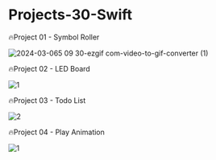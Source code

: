 # Projects-30-Swift

🔥Project 01 - Symbol Roller

![2024-03-065 09 30-ezgif com-video-to-gif-converter (1)](https://github.com/iOS-Dev-Hyun/Projects-30-Swift/assets/142004247/c5b7f028-4f68-4179-b2c4-419cdbea569a)

🔥Project 02 - LED Board

![1](https://github.com/iOS-Dev-Hyun/Projects-30-Swift/assets/142004247/3322a826-e070-490f-a464-e7bd19c754ad)

🔥Project 03 - Todo List

![2](https://github.com/iOS-Dev-Hyun/Projects-30-Swift/assets/142004247/3c0ead25-631f-4762-b740-2c4bd17cebae)

🔥Project 04 - Play Animation

![1](https://github.com/iOS-Dev-Hyun/Projects-30-Swift/assets/142004247/9f8ceddf-1ffc-470f-80e7-c4cec535fbe7)

